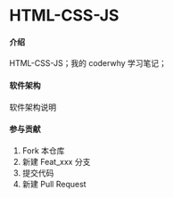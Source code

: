 # HTML-CSS-JS

#### 介绍

HTML-CSS-JS；我的 coderwhy 学习笔记；

#### 软件架构
软件架构说明

#### 参与贡献

1.  Fork 本仓库
2.  新建 Feat_xxx 分支
3.  提交代码
4.  新建 Pull Request
